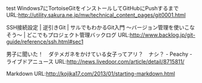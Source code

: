 test
Windows7にTortoiseGitをインストールしてGitHubにPushするまで
 URL:http://utility.sakura.ne.jp/mw/technical_content_pages/git0001.html
 
SSH接続設定 | 逆引きGit | サルでもわかるGit入門 〜バージョン管理を使いこなそう〜 | どこでもプロジェクト管理バックログ
 URL:http://www.backlog.jp/git-guide/reference/ssh.html#sec1 
 
男子に聞いた！　ダテメガネをかけている女子ってアリ？　ナシ？ - Peachy - ライブドアニュース
 URL:http://news.livedoor.com/article/detail/8715811/

Markdown
 URL:http://kojika17.com/2013/01/starting-markdown.html
 
 
 
